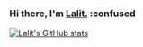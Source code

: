 ### Hi there, I'm [Lalit.](https://lalitlsg.netlify.app/) :confused

[![Lalit's GitHub stats](https://github-readme-stats.vercel.app/api?username=lalitlsg)](https://github.com/anuraghazra/github-readme-stats)
